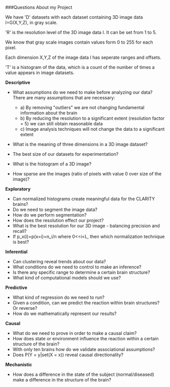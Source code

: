 ###Questions About my Project

We have 'D' datasets with each dataset containing 3D image data I=G(X,Y,Z), in gray scale.

'R' is the resolution level of the 3D image data I. It can be set from 1 to 5.

We know that gray scale images contain values form 0 to 255 for each pixel.

Each dimension X,Y,Z of the image data I has seperate ranges and offsets.

'T' is a histogram of the data, which is a count of the number of times a value appears in image datasets.

**Descriptive** <br />

* What assumptions do we need to make before analyzing our data?
   There are many assumptions that are necessary: 
     - a) By removing "outliers" we are not changing fundamental information about the brain
     - b) By reducing the resolution to a significant extent (resolution factor = 5) we can still obtain reasonable data
     - c) Image analysis techniques will not change the data to a significant extent

* What is the meaning of three dimensions in a 3D image dataset?
* The best size of our datasets for experimentation?
* What is the histogram of a 3D image?
* How sparse are the images (ratio of pixels with value 0 over size of the image)?

**Exploratory** <br />

* Can normalized histograms create meaningful data for the CLARITY brains?
* Do we need to segment the image data? 
* How do we perform segmentation?
* How does the resolution effect our project?
* What is the best resolution for our 3D image - balancing precision and recall?
* If p_x(i)=p(x=i)=n_i/n where 0<=i<L, then which normalization technique is best?

**Inferential** <br />

* Can clustering reveal trends about our data?
* What conditions do we need to control to make an inference?
* Is there any specific range to determine a certain brain structure?
* What kind of computational models should we use?

**Predictive** <br />

* What kind of regression do we need to run?
* Given a condition, can we predict the reaction within brain structures? Or reverse?
* How do we mathematically represent our results?

**Causal** <br />

* What do we need to prove in order to make a causal claim?
* How does state or environment influence the reaction within a certain structure of the brain?
* With only ten brains how do we validate associational assumptions?
* Does P(Y = y|set(X = x)) reveal causal directionality?

**Mechanistic** <br />

* How does a difference in the state of the subject (normal/diseased) make a difference in the structure of the brain?


